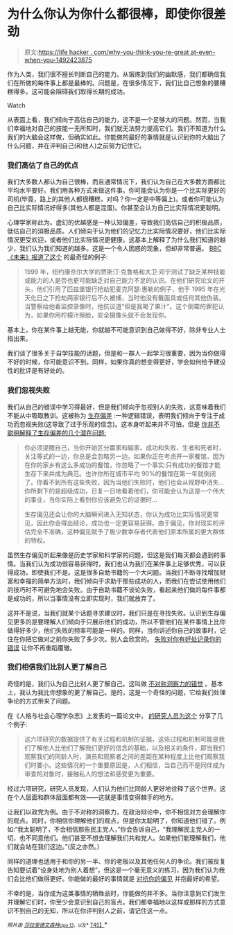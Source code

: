 # 为什么你认为你什么都很棒，即使你很差劲

> 原文:[https://life hacker . com/why-you-think-you-re-great at-even-when-you-1492423875](https://lifehacker.com/why-you-think-you-re-great-at-everything-even-when-you-1492423875)

作为人类，我们很不擅长判断自己的能力。从锻炼到我们的幽默感，我们都确信我们在所做的每件事上都是最棒的。问题是，在很多情况下，我们比自己想象的要糟糕得多。这可能会阻碍我们取得长期的成功。

Watch

从表面上看，我们倾向于高估自己的能力，这不是一个足够大的问题。然而，当我们幸福地对自己的技能一无所知时，我们就无法努力提高它们。我们不知道为什么我们的大脑会这样做，但确实如此。你能做的最好的事情就是认识到你的大脑出了什么问题，并在评判自己(和他人)之前努力记住它。

### 我们高估了自己的优点

我们大多数人都认为自己很棒，而且通常情况下，我们认为自己在大多数方面都比平均水平要好。我们用各种方式来做这件事。你可能会认为你是一个比实际更好的司机(毕竟，路上的其他人都很糟糕，对吗？你一定是中等偏上)。或者你可能认为自己比实际情况好得多(其他人都是混蛋)。你甚至会认为自己比实际情况更聪明。

心理学家称此为。虚幻的优越感是一种认知偏差，导致我们高估自己的积极品质，低估自己的消极品质。人们倾向于认为他们的记忆力比实际情况要好，他们比实际情况更受欢迎，或者他们比实际情况更健康。这基本上解释了为什么我们知道的越少，我们认为我们知道的越多。这是一个令人困惑的现象，但却非常普遍。 [BBC《未来》报道了这个](http://www.bbc.com/future/story/20131125-why-the-stupid-say-theyre-smart) 的最奇怪的例子:

> 1999 年，纽约康奈尔大学的贾斯汀·克鲁格和大卫·邓宁测试了缺乏某种技能或能力的人是否也更可能缺乏对自己能力不足的认识。在他们研究论文的开头，他们引用了匹兹堡银行抢劫犯麦克阿瑟·惠勒的例子，他于 1995 年在光天化日之下抢劫两家银行后不久被捕，当时他没有戴面具或任何其他伪装。当警察给他看监控录像时，他抗议道“但是我喝了果汁”。这个倒霉的罪犯认为，如果你用柠檬汁擦脸，安全摄像头就不会发现你。

基本上，你在某件事上越无能，你就越不可能意识到自己做得不好，除非专业人士指出来。

我们谈了很多关于自学技能的话题，但是和一群人一起学习很重要，因为当你做得不好的时候，你可能意识不到。同样，如果你真的想变得更好，学会如何给予建设性的批评是有好处的。

### 我们忽视失败

我们从自己的错误中学习得最好，但是我们倾向于忽视别人的失败，这意味着我们不能从中吸取教训。这被称为 [生存偏差](http://en.wikipedia.org/wiki/Survivorship_bias) :一种逻辑错误，表明我们倾向于专注于成功而忽视失败(这导致了过于乐观的信念)。这本身听起来并不可怕，但是 [你并不聪明解释了生存偏差的几个潜在问题:](http://youarenotsosmart.com/2013/05/23/survivorship-bias/)

> 你必须提醒自己，当你开始区分赢家和输家、成功和失败、生者和死者时，关注等式的一边，你总是会忽略另一边。如果你正在考虑开一家餐馆，因为在你的家乡有这么多成功的餐馆，你忽略了一个事实:只有成功的餐馆才能生存下来并成为典范。也许你所在城市平均 90%的餐馆在第一年就倒闭了。你看不到所有这些失败，因为当他们失败时，他们也会从视野中消失…你所剩下的是超级成功，日复一日地看着他们，你可能会认为这是一个伟大的事业，当你实际上看到你应该避免它的证据时…
> 
> 生存偏见还会让你的大脑瞬间进入无知状态，你认为成功比实际情况更常见，因此你会得出结论，成功也一定更容易获得。由于偏见，你对现实的评估完全不准确，这种偏见赋予了极少数幸存者代表他们原本所属的更大群体的特权。

虽然生存偏见听起来像是历史学家和科学家的问题，但这是我们每天都会遇到的事情。当我们认为成功很容易获得时，我们也认为我们在某件事上足够优秀，可以获得成功，即使我们不是。这是很多自助书籍的一个大问题。当我们不断寻找增加财富和幸福的简单方法时，我们倾向于求助于那些成功的人，而我们在尝试使用他们的技巧时不可避免地会失败。由于自助书籍不谈论失败，看起来他们做的每件事都是成功的，所以当事情没有立即实现时，我们就放弃了。

这并不是说，当我们就某个话题寻求建议时，我们只是在寻找失败。认识到生存偏见更多的是要理解人们倾向于只展示他们的成功，所以不管他们在某件事情上比你做得好多少，他们失败的频率可能是一样的。同样，当你讲述你自己的故事时，记住在你把它做对之前你失败了多少次。别人会欣赏的。 [失败对你有好处](https://lifehacker.com/the-psychology-behind-the-importance-of-failure-5978096)[记录你的错误](http://lifehacker.com/the-to-doh-list-limiting-and-learning-from-your-mista-5936500) 让你不再重蹈覆辙。

### 我们相信我们比别人更了解自己

奇怪的是，我们认为自己比别人更了解自己。这叫做 [不对称洞察力的错觉](http://en.wikipedia.org/wiki/Illusion_of_asymmetric_insight) 。基本上，我认为我比你想象的更了解自己。是的，这是一个奇怪的问题，它给我们处理争论的方式带来了问题。

在《人格与社会心理学杂志》上发表的一篇论文中， [的研究人员为这个](https://psych.princeton.edu/psychology/research/pronin/pubs/You%20Don't%20know%20me.PDF) 分享了几个例子:

> 这六项研究的数据提供了有关过程和机制的证据，这些过程和机制可能是我们了解他人比他们了解我们更好的信念的基础，以及相关的条件，即当我们观察我们的同龄人时，演员和观察者之间的差距在某种程度上比他们观察我们时要小。这些情况的一个重要原因是，人们相信，当自己而不是同伴成为审查的对象时，接触私人的想法和感受更为重要。

经过六项研究，研究人员发现，人们认为他们比同龄人更好地诠释了这个世界。这在个人层面和群体层面都有效——这就是事情变得棘手的地方。

让我们以政党为例。由于不对称的洞察力，在政治辩论中，你不相信对方会理解你的观点。同时，你相信你理解他们的观点，但是你太聪明了，你知道他们错了。例如:“我太聪明了，不会相信那些民主党人，”你会告诉自己，“我理解民主党人的一切，也不同意他们。他们甚至不想去理解我们共和党人。如果他们能理解我们，他们就会站在我们这边。”(反之亦然。)

同样的道理也适用于和你的另一半、你的老板以及其他任何人的争论。我们被反复告知要试着“设身处地为别人着想”，但这是一个毫无意义的练习，因为我们认为我们会比他们做得更好。你能做的最好的事情就是 [对抗你的偏见](https://lifehacker.com/confront-your-biases-to-see-the-world-from-another-poin-508303712) 并抱最好的希望。

不幸的是，当你成为这类事情的牺牲品时，你能做的并不多。当你注意到它们发生并理解它们时，你至少会意识到自己的盲点。我们都幸福地以这样或那样的方式意识不到自己的无知，所以在你评判别人之前，请记住这一点。

*<small>照片由</small>* [<small>*莎拉里德*</small>](http://www.flickr.com/photos/29406311@N04/3120877348/in/photolist-5KMj79-5LcJvZ-5LnGXo-5ZNKkH-65LbnY-65Lcpm-67k21C-694TP7-6pamtQ-6rzaDb-6rzbwY-6rzcjW-6rAXn3-6xbqJ5-6xc91o-6B12u7-6CDCKx-6CN5rn-6DC93Y-6KrGUS-6Xf6Kt-6XJY1B-6YPrcM-6YPHzH-6ZaGM1-7brDFD-7nVjXs-7riiqQ-7robW9-9FK7xh-9suKvH-ddiJQ4-dDsEhJ-dNysZT-aprurf-dd7jSJ-dH7qqZ-7Q1d2t-9WzuJF-8P8WE6-7NoVZ9-9MTUJ1-9zcv3u-fi1SZj-8fdUN1-a4D4nV-aDN5eB-8vdWLr-fhLEK2-gBY2Yy-cdzAXd)<small></small>*[<small>文森特</small>](http://www.flickr.com/photos/7175389@N03/3543888150/in/photolist-6pamtQ-6rzaDb-6rzbwY-6rzcjW-6rAXn3-6xbqJ5-6xc91o-6B12u7-6CDCKx-6CN5rn-6DC93Y-6KrGUS-6Xf6Kt-6XJY1B-6YPrcM-6YPHzH-6ZaGM1-7brDFD-7nVjXs-7riiqQ-7robW9-9FK7xh-9suKvH-ddiJQ4-dDsEhJ-dNysZT-aprurf-dd7jSJ-dH7qqZ-7Q1d2t-9WzuJF-8P8WE6-7NoVZ9-9MTUJ1-9zcv3u-fi1SZj-8fdUN1-a4D4nV-aDN5eB-8vdWLr-fhLEK2-gBY2Yy-cdzAXd-bCwDiU-bo2hcR-a17Wj3-9mKxXV-8bfP7M-9AfxMn-fo8cAX-cEJ1Zs)*<small></small>*<small>[<small>clpo 13</small>](http://www.flickr.com/photos/60707519@N00/359148062/in/photolist-xJJcY-xUY51-xUYeQ-yCUjf-zavJL-A1qoU-AAPwu-AMP9T-BckK8-BmEse-Coucw-DARGw-E2LHT-FbBu1-HyK3m-JJADm-K418Z-LTfTV-N7mpN-N7Lax-Yc18S-21UPQX-21ZZ7o-221Qgq-28urTv-2bMK2C-2d3S6h-2eBAHJ-2F3ioS-2VpYdf-31n8Y1-38Xm93-3bqW4P-3d39r1-3e6Da9-3ew5o9-3sQdF7-3zrxc5-3JEe5a-3JEejH-3JEsaA-3JJwFL-3LonNH-3LHdae-49VRUk-4bbwxf-4bVk27-4drhP7-4i5ini-4jaDvN-4kWeTg)*<small>，以及</small>* [T45】](http://www.flickr.com/photos/22334306@N02/2437621203/in/photolist-4HprRM-4HxEwo-4HxHXz-4M5W3t-4Ns2Bf-4PriLU-4RUdYu-4SLTUj-4YBP5z-5aU7eh-5q85T7-5spoDR-5tnags-5xXoNB-5BPJ29-5Exhuj-5EArMa-5HG23F-5LH67f-5RjknT-5RxQb2-5TcG6X-5Tgrcj-5TN4kn-5UFtot-5UGM7d-5VMDTU-61o2oo-6dhCi5-6dUN5t-6gGpRb-6jLge7-6xEvLK-6xFR1R-6AMu1N-6AQE9x-6D6zRx-6FPyAF-6Lyq62-6SYt1f-6V9Ww5-6VqmCS-6VCRBZ-6YpcP9-6Zaq9C-73nack-75ay1z-76j5Vo-7dsxz1-7fwiqo-7hgxbJ)</small>*

*<small></small>*